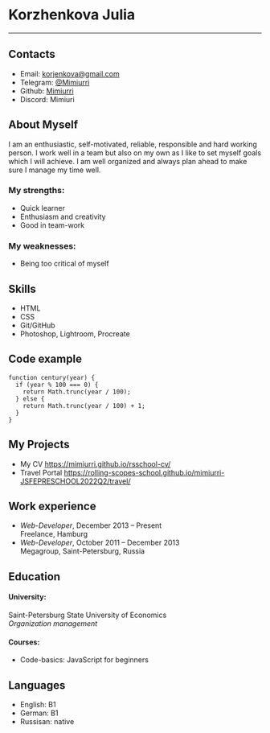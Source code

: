 # Korzhenkova Julia 
******
## Contacts
- Email: [korjenkova@gmail.com](mailto:korjenkova@gmail.com)
- Telegram: [@Mimiurri](https://t.me/mimiurri)
- Github: [Mimiurri](https://github.com/Mimiurri)
- Discord: Mimiuri

## About Myself
I am an enthusiastic, self-motivated, reliable, responsible and hard working person. I work well in a team but also on my own as I like to set myself goals which I will achieve. I am well organized and always plan ahead to make sure I manage my time well.
### My strengths:
- Quick learner
- Enthusiasm and creativity
- Good in team-work
### My weaknesses:
- Being too critical of myself

## Skills
- HTML
- CSS 
- Git/GitHub
- Photoshop, Lightroom, Procreate

## Code example
```
function century(year) {
  if (year % 100 === 0) {
    return Math.trunc(year / 100);
  } else {
    return Math.trunc(year / 100) + 1;
  }
}
```

## My Projects
- My CV https://mimiurri.github.io/rsschool-cv/
- Travel Portal https://rolling-scopes-school.github.io/mimiurri-JSFEPRESCHOOL2022Q2/travel/

## Work experience
- *Web-Developer*, December 2013 – Present   
  Freelance, Hamburg
- *Web-Developer*, October 2011 – December 2013   
  Megagroup, Saint-Petersburg, Russia

## Education
#### University:
Saint-Petersburg State University of Economics    
*Organization management*
#### Courses:
- Code-basics: JavaScript for beginners

## Languages
- English: B1
- German: B1
- Russisan: native

